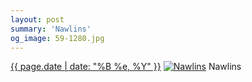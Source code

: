 ```yaml
---
layout: post
summary: 'Nawlins'
og_image: 59-1280.jpg
---
```


<p>
  <time><a href="/59">{{ page.date | date: "%B %e, %Y" }}</a></time>
  <a href="/59"><img src="{{ site.assets_url }}/59-640.jpg" srcset="{{ site.assets_url }}/59-1280.jpg 1280w, {{ site.assets_url }}/59-960.jpg 960w, {{ site.assets_url }}/59-640.jpg 640w, {{ site.assets_url }}/59-320.jpg 320w" sizes="(min-width: 700px) 50vw, calc(100vw - 2rem)" alt="Nawlins" /></a>
  <span>Nawlins</span>
</p>
